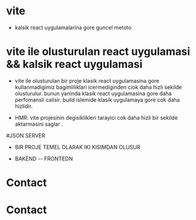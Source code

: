 # vite
- kalsik react uygulamalarina gore guncel metoto

# vite ile olusturulan react uygulamasi && kalsik react uygulamasi

- vite ile olusturulan bir proje klasik react uygulamasina gore kullanmadigimiz bagimliliklari icermediginden ciok daha hizli sekilde olusturulur. bunun yaninda klasik react uygulamasina gore daha perfomansli calisir. build islemide klasik uygulamaya gore cok daha hizlidir.

- HMR: vite projesinin degisiklikleri tarayici cok daha hizli bir sekilde aktarmasini saglar .


#JSON SERVER

- BIR PROJE TEMEL OLARAK IKI KISIMDAN OLUSUR

- BAKEND
-- FRONTEDN

# Contact
# Contact
